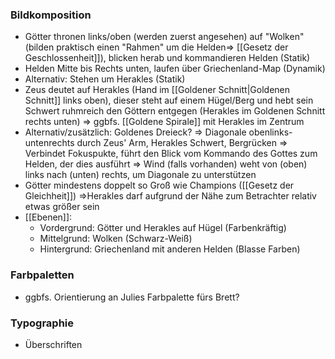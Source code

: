 ### Bildkomposition
- Götter thronen links/oben (werden zuerst angesehen) auf "Wolken" (bilden praktisch einen "Rahmen" um die Helden=> [[Gesetz der Geschlossenheit]]), blicken herab und kommandieren Helden (Statik)
- Helden Mitte bis Rechts unten, laufen über Griechenland-Map (Dynamik)
- Alternativ: Stehen um Herakles (Statik)
- Zeus deutet auf Herakles (Hand im [[Goldener Schnitt|Goldenen Schnitt]] links oben), dieser steht auf einem Hügel/Berg und hebt sein Schwert ruhmreich den Göttern entgegen (Herakles im Goldenen Schnitt rechts unten)
=> ggbfs. [[Goldene Spirale]] mit Herakles im Zentrum
- Alternativ/zusätzlich: Goldenes Dreieck?
=> Diagonale obenlinks-untenrechts durch Zeus' Arm, Herakles Schwert, Bergrücken
	=> Verbindet Fokuspukte, führt den Blick vom Kommando des Gottes zum Helden, der dies ausführt
	=> Wind (falls vorhanden) weht von (oben) links nach (unten) rechts, um Diagonale zu unterstützen
- Götter mindestens doppelt so Groß wie Champions ([[Gesetz der Gleichheit]])
	=>Herakles darf aufgrund der Nähe zum Betrachter relativ etwas größer sein
- [[Ebenen]]:
	- Vordergrund: Götter und Herakles auf Hügel (Farbenkräftig)
	- Mittelgrund: Wolken (Schwarz-Weiß)
	- Hintergrund: Griechenland mit anderen Helden (Blasse Farben)

### Farbpaletten
- ggbfs. Orientierung an Julies Farbpalette fürs Brett?

### Typographie
- Überschriften